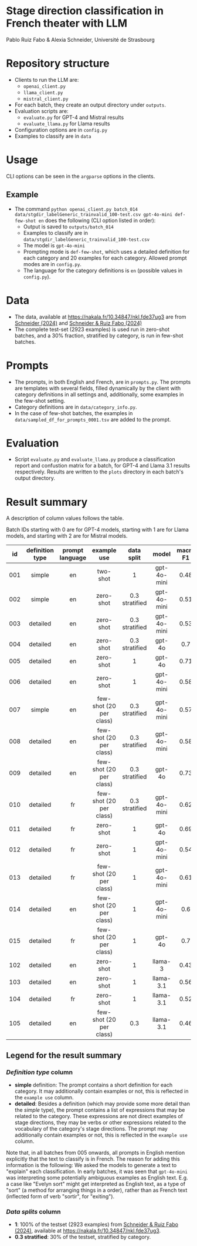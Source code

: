 # Stage direction classification in French theater with LLM
Pablo Ruiz Fabo & Alexia Schneider, Université de Strasbourg
# Repository structure

- Clients to run the LLM are:
  - `openai_client.py`
  - `llama_client.py`
  - `mistral_client.py`
- For each batch, they create an output directory under `outputs`.
- Evaluation scripts are:
  - `evaluate.py` for GPT-4 and Mistral results
  - `evaluate_llama.py` for Llama results
- Configuration options are in `config.py`
- Examples to classify are in `data`

# Usage

CLI options can be seen in the `argparse` options in the clients.

## Example
- The command `python openai_client.py batch_014 data/stgdir_labelGeneric_trainvalid_100-test.csv gpt-4o-mini def-few-shot en` does the following (CLI option listed in order):
  - Output is saved to `outputs/batch_014`
  - Examples to classify are in `data/stgdir_labelGeneric_trainvalid_100-test.csv`
  - The model is `gpt-4o-mini`
  - Prompting mode is `def-few-shot`, which uses a detailed definition for each category and 20 examples for each category. Allowed prompt modes are in `config.py`.
  - The language for the category definitions is `en` (possible values in `config.py`).

# Data

- The data, available at https://nakala.fr/10.34847/nkl.fde37ug3 are from [Schneider (2024)](https://nakala.fr/10.34847/nkl.3ecb73zp) and [Schneider & Ruiz Fabo (2024)](https://aclanthology.org/2024.latechclfl-1.28/)
- The complete test-set (2923 examples) is used run in zero-shot batches, and a 30% fraction, stratified by category, is run in few-shot batches.

# Prompts
- The prompts, in both English and French, are in `prompts.py`. The prompts are templates with several fields, filled dynamically by the client with category definitions in all settings and, additionally, some examples in the few-shot setting.
- Category definitions are in `data/category_info.py`.
- In the case of few-shot batches, the examples in `data/sampled_df_for_prompts_0001.tsv` are added to the prompt.

# Evaluation

- Script `evaluate.py` and `evaluate_llama.py` produce a classification report and confustion matrix for a batch, for GPT-4 and Llama 3.1 results respectively. Results are written to the `plots` directory in each batch's output directory.

# Result summary

A description of column values follows the table.

Batch IDs starting with 0 are for GPT-4 models, starting with 1 are for Llama models, and starting with 2 are for Mistral models.

|id | definition type  | prompt language  |       example use        |   data split    |    model     | macro F1  | weighted F1  |  acc  |
|----|:----------------:|:----------------:|:------------------------:|:---------------:|:------------:|:---------:|:------------:|:-----:|
|001 |      simple      |        en        |         two-shot         |        1        | gpt-4o-mini  |   0.48    |     0.53     | 0.52  |
|002 |      simple      |        en        |        zero-shot         | 0.3 stratified  | gpt-4o-mini  |   0.51    |     0.57     | 0.57  |
|003 |     detailed     |        en        |        zero-shot         | 0.3 stratified  | gpt-4o-mini  |   0.53    |     0.59     | 0.57  |
|004 |     detailed     |        en        |        zero-shot         | 0.3 stratified  |    gpt-4o    |    0.7    |     0.73     | 0.72  |
|005 |     detailed     |        en        |        zero-shot         |        1        |    gpt-4o    |   0.71    |     0.74     | 0.73  |
|006 |     detailed     |        en        |        zero-shot         |        1        | gpt-4o-mini  |   0.58    |     0.64     | 0.61  |
|007 |      simple      |        en        | few-shot (20 per class)  | 0.3 stratified  | gpt-4o-mini  |   0.57    |     0.64     | 0.63  |
|008 |     detailed     |        en        | few-shot (20 per class)  | 0.3 stratified  | gpt-4o-mini  |   0.58    |     0.65     | 0.67  |
|009 |     detailed     |        en        | few-shot (20 per class)  | 0.3 stratified  |    gpt-4o    |   0.73    |     0.79     | 0.78  |
|010 |     detailed     |        fr        | few-shot (20 per class)  | 0.3 stratified  | gpt-4o-mini  |   0.62    |     0.7      | 0.69  |
|011 |     detailed     |        fr        |        zero-shot         |        1        |    gpt-4o    |   0.69    |     0.72     | 0.71  |
|012 |     detailed     |        fr        |        zero-shot         |        1        | gpt-4o-mini  |   0.54    |     0.59     | 0.57  |
|013 |     detailed     |        fr        | few-shot (20 per class)  |        1        | gpt-4o-mini  |   0.61    |     0.68     | 0.67  |
|014 |     detailed     |        en        | few-shot (20 per class)  |        1        | gpt-4o-mini  |    0.6    |     0.67     | 0.67  |
|015 |     detailed     |        fr        | few-shot (20 per class)  |        1        |    gpt-4o    |    0.7    |     0.75     | 0.75  |
|102 |     detailed     |        en        |        zero-shot         |        1        |   llama-3    |   0.43    |     0.52     | 0.49  |
|103 |     detailed     |        en        |        zero-shot         |        1        |  llama-3.1   |   0.56    |     0.63     | 0.61  |
|104 |     detailed     |        fr        |        zero-shot         |        1        |  llama-3.1   |   0.52    |     0.6      | 0.62  |
|105 |     detailed     |        en        | few-shot (20 per class)  |       0.3       |  llama-3.1   |   0.46    |     0.5      | 0.51  |


## Legend for the result summary

### *Definition type* column

- **simple** definition: The prompt contains a short definition for each category. It may additionally contain examples or not, this is reflected in the `example use` column. 
- **detailed**: Besides a definition (which may provide some more detail than the *simple* type), the prompt contains a list of expressions that may be related to the category. These expressions are not direct examples of stage directions, they may be verbs or other expressions related to the vocabulary of the category's stage directions. The prompt may additionally contain examples or not, this is reflected in the `example use` column.

Note that, in all batches from 005 onwards, all prompts in English mention explicitly that the text to classify is in French. The reason for adding this information is the following: We asked the models to generate a text to "explain" each classification. In early batches, it was seen that `gpt-4o-mini` was interpreting some potentially ambiguous examples as English text. E.g. a case like "Evelyn sort" might get interpreted as English text, as a type of "sort" (a method for arranging things in a order), rather than as French text (inflected form of verb "sortir", for "exiting").

### *Data splits* column

- **1**: 100% of the testset (2923 examples) from [Schneider & Ruiz Fabo (2024)](https://aclanthology.org/2024.latechclfl-1.28/), available at https://nakala.fr/10.34847/nkl.fde37ug3.
- **0.3 stratified**: 30% of the testset, stratified by category.

